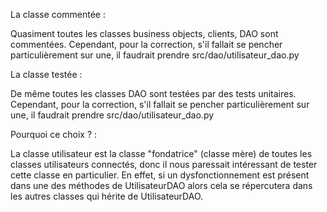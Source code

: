 La classe commentée :

Quasiment toutes les classes business objects, clients, DAO sont commentées.
Cependant, pour la correction, s'il fallait se pencher particulièrement sur une, il faudrait prendre src/dao/utilisateur_dao.py 


La classe testée :

De même toutes les classes DAO sont testées par des tests unitaires.
Cependant, pour la correction, s'il fallait se pencher particulièrement sur une, il faudrait prendre src/dao/utilisateur_dao.py 


Pourquoi ce choix ? :

La classe utilisateur est la classe "fondatrice" (classe mère) de toutes les classes utilisateurs connectés, donc il nous paressait intéressant de tester cette classe en particulier.
En effet, si un dysfonctionnement est présent dans une des méthodes de UtilisateurDAO alors cela se répercutera dans les autres classes qui hérite de UtilisateurDAO.
